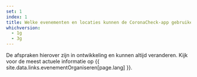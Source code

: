 ```yaml
---
set: 1
index: 1
title: Welke evenementen en locaties kunnen de CoronaCheck-app gebruiken?
whichversion:
  - 1g
  - 3g
---
```

De afspraken hierover zijn in ontwikkeling en kunnen altijd veranderen. Kijk voor de meest actuele informatie op {{ site.data.links.evenementOrganiseren[page.lang] }}.
